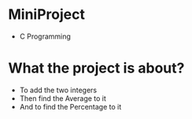 # MiniProject

* C Programming


# What the project is about?
* To add the two integers
* Then find the Average to it
* And to find the Percentage to it

